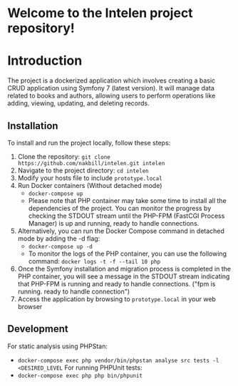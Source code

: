 # Welcome to the Intelen project repository!

# Introduction
The project is a dockerized application which involves creating a basic CRUD application using Symfony 7 (latest version). It will manage data related to books and authors, allowing users to perform operations like adding, viewing, updating, and deleting records.

## Installation
To install and run the project locally, follow these steps:

1. Clone the repository:  ```git clone https://github.com/nakbill/intelen.git intelen```
2. Navigate to the project directory: ```cd intelen```
3. Modify your hosts file to include ```prototype.local```
4. Run Docker containers (Without detached mode)
    - ```docker-compose up```
    - Please note that PHP container may take some time to install all the dependencies of the project. You can monitor the progress by checking the STDOUT stream until the PHP-FPM (FastCGI Process Manager) is up and running, ready to handle connections.
5. Alternatively, you can run the Docker Compose command in detached mode by adding the -d flag:
    - ```docker-compose up -d```
    - To monitor the logs of the PHP container, you can use the following command:  ```docker logs -t -f --tail 10 php```
6. Once the Symfony installation and migration process is completed in the PHP container, you will see a message in the STDOUT stream indicating that PHP-FPM is running and ready to handle connections. ("fpm is running. ready to handle connection")
7. Access the application by browsing to ```prototype.local``` in your web browser

## Development
For static analysis using PHPStan:
- ```docker-compose exec php vendor/bin/phpstan analyse src tests -l <DESIRED_LEVEL```
For running PHPUnit tests:
- ```docker-compose exec php php bin/phpunit```
